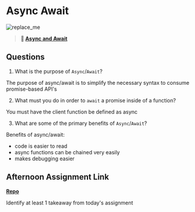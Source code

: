 # Async Await

![replace_me](https://codeworks.blob.core.windows.net/public/assets/img/illustrations/placeholder.svg)

> **📖 [Async and Await](https://codeworksacademy.com/fs-student-guide/resources/wk4/03-Async-Await)**

## Questions

1. What is the purpose of `Async`/`Await`?

The purpose of async/await is to simplify the necessary syntax to consume promise-based API's 

2. What must you do in order to  `await` a promise inside of a function?

You must have the client function be defined as async 

3. What are some of the primary benefits of `Async`/`Await`?

Benefits of async/await: 
- code is easier to read
- async functions can be chained very easily 
- makes debugging easier 

## Afternoon Assignment Link

**[Repo](https://github.com/savtemp/pokedex)**

Identify at least 1 takeaway from today's assignment
